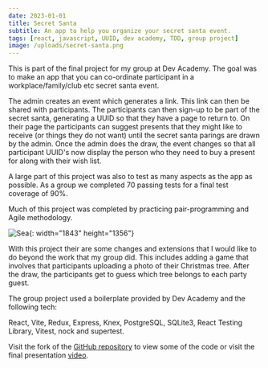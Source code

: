 ```yaml
---
date: 2023-01-01
title: Secret Santa
subtitle: An app to help you organize your secret santa event.
tags: [react, javascript, UUID, dev academy, TDD, group project]
image: /uploads/secret-santa.png
---
```

This is part of the final project for my group at Dev Academy. The goal was to make an app that you can co-ordinate participant in a workplace/family/club etc secret santa event.

The admin creates an event which generates a link. This link can then be shared with participants. The participants can then sign-up to be part of the secret santa, generating a UUID so that they have a page to return to. On their page the participants can suggest presents that they might like to receive (or things they do not want) until the secret santa parings are drawn by the admin. Once the admin does the draw, the event changes so that all participant UUID's now display the person who they need to buy a present for along with their wish list.

A large part of this project was also to test as many aspects as the app as possible. As a group we completed 70 passing tests for a final test coverage of 90%.

Much of this project was completed by practicing pair-programming and Agile methodology.&nbsp;

![Sea](/uploads/createevent.png){: width="1843" height="1356"}

With this project their are some changes and extensions that I would like to do beyond the work that my group did. This includes adding a game that involves that participants uploading a photo of their Christmas tree. After the draw, the participants get to guess which tree belongs to each party guest.

The group project used a boilerplate provided by Dev Academy and the following tech:

React, Vite, Redux, Express, Knex, PostgreSQL, SQLite3, React Testing Library, Vitest, nock and supertest.

Visit the fork of the [GitHub repository](https://github.com/eleanor-tosh/secret-santa-project) to view some of the code or visit the final presentation [video](https://www.youtube.com/watch?v=ubjFYWcS_Ew&amp;ab_channel=DevAcademyAotearoa).